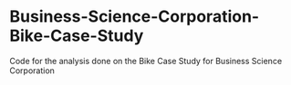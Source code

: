 # Business-Science-Corporation-Bike-Case-Study
Code for the analysis done on the Bike Case Study for Business Science Corporation
